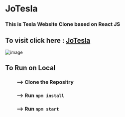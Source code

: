 # JoTesla
 ### This is Tesla Website Clone based on React JS
 
 
 ## To visit click here : <a href="https://jotesla.netlify.app/">JoTesla</a>
 
![image](https://user-images.githubusercontent.com/65014926/200106923-4ab88086-11ee-472a-b853-4fb68101935f.png)


## To Run on Local

### &ensp;&ensp;&ensp;&ensp; -->  Clone the Repositry
### &ensp;&ensp;&ensp;&ensp; --> Run <code>npm install </code>
### &ensp;&ensp;&ensp;&ensp; --> Run <code>npm start </code>


 

